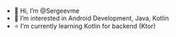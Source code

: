 - 👨 Hi, I’m @Sergeevme
- 💛 I’m interested in Android Development, Java, Kotlin
- ⭐ I’m currently learning Kotlin for backend (Ktor)

<!---
Sergeevme/Sergeevme is a ✨ special ✨ repository because its `README.md` (this file) appears on your GitHub profile.
You can click the Preview link to take a look at your changes.
--->
